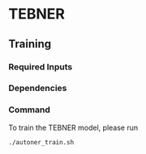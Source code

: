 # TEBNER


## Training

### Required Inputs

### Dependencies

### Command

To train the TEBNER model, please run
```
./autoner_train.sh
```





